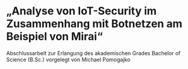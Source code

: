 # „Analyse von IoT-Security im Zusammenhang mit Botnetzen am Beispiel von Mirai“

Abschlussarbeit zur Erlangung des akademischen Grades Bachelor of Science (B.Sc.) vorgelegt von Michael Pomogajko


